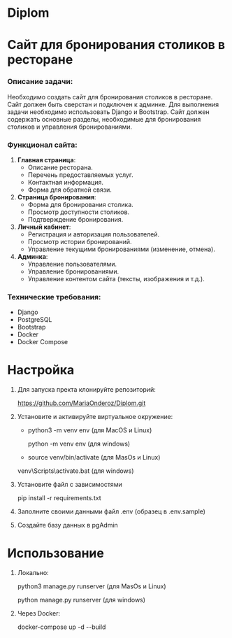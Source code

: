 # Diplom

# **Cайт для бронирования столиков в ресторане**


### Описание задачи:

Необходимо создать сайт для бронирования столиков в ресторане. 
Сайт должен быть сверстан и подключен к админке. 
Для выполнения задачи необходимо использовать Django и Bootstrap. 
Сайт должен содержать основные разделы, необходимые для бронирования столиков и управления бронированиями.


### Функционал сайта:

1. **Главная страница**:
    - Описание ресторана.
    - Перечень предоставляемых услуг.
    - Контактная информация.
    - Форма для обратной связи.
2. **Страница бронирования**:
    - Форма для бронирования столика.
    - Просмотр доступности столиков.
    - Подтверждение бронирования.
3. **Личный кабинет**:
    - Регистрация и авторизация пользователей.
    - Просмотр истории бронирований.
    - Управление текущими бронированиями (изменение, отмена).
4. **Админка**:
    - Управление пользователями.
    - Управление бронированиями.
    - Управление контентом сайта (тексты, изображения и т.д.).


### Технические требования:

* Django
* PostgreSQL
* Bootstrap
* Docker
* Docker Compose


# Настройка

1. Для запуска пректа клонируйте репозиторий:

    https://github.com/MariaOnderoz/Diplom.git

2. Установите и активируйте виртуальное окружение:
   
    - python3 -m venv env (для MacOS и Linux)

      python -m venv env (для windows)

    -  source venv/bin/activate (для MasOs и Linux)

      venv\Scripts\activate.bat (для windows)

3. Установите файл с зависимостями

    pip install -r requirements.txt

4. Заполните своими данными файл .env (образец в .env.sample)

5. Создайте базу данных в pgAdmin


# Использование

1. Локально:

    python3 manage.py runserver (для MasOs и Linux)

    python manage.py runserver (для windows)

2. Через Docker:

    docker-compose up -d --build
